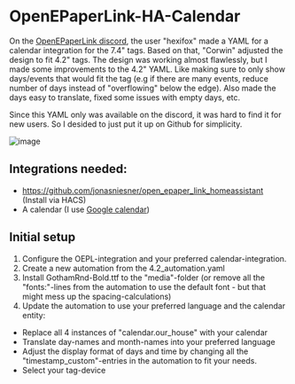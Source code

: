 # OpenEPaperLink-HA-Calendar
On the [OpenEPaperLink discord](https://discord.gg/fekcBc5RN5), the user "hexifox" made a YAML for a calendar integration for the 7.4" tags. Based on that, "Corwin" adjusted the design to fit 4.2" tags.
The design was working almost flawlessly, but I made some improvements to the 4.2" YAML. Like making sure to only show days/events that would fit the tag (e.g if there are many events, reduce number of days instead of "overflowing" below the edge). 
Also made the days easy to translate, fixed some issues with empty days, etc.

Since this YAML only was available on the discord, it was hard to find it for new users. So I desided to just put it up on Github for simplicity.

![image](https://github.com/user-attachments/assets/411d69d8-422c-43e8-9f1c-661fee2615d4)

## Integrations needed:
* https://github.com/jonasniesner/open_epaper_link_homeassistant (Install via HACS)
* A calendar (I use [Google calendar](https://www.home-assistant.io/integrations/google/))

## Initial setup
1. Configure the OEPL-integration and your preferred calendar-integration.
2. Create a new automation from the 4.2_automation.yaml
3. Install GothamRnd-Bold.ttf to the "media"-folder (or remove all the "fonts:"-lines from the automation to use the default font - but that might mess up the spacing-calculations)
4. Update the automation to use your preferred language and the calendar entity:
- Replace all 4 instances of "calendar.our_house" with your calendar
- Translate day-names and month-names into your preferred language
- Adjust the display format of days and time by changing all the "timestamp_custom"-entries in the automation to fit your needs.
- Select your tag-device
